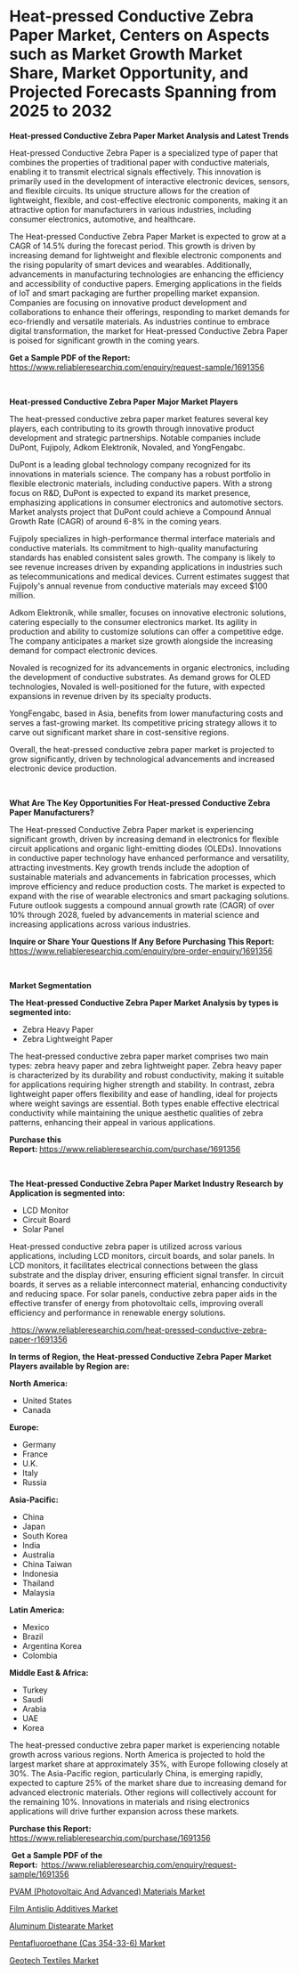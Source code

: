 <p><h1>Heat-pressed Conductive Zebra Paper Market, Centers on Aspects such as Market Growth Market Share, Market Opportunity, and Projected Forecasts Spanning from 2025 to 2032</h1></p><p><strong>Heat-pressed Conductive Zebra Paper Market Analysis and Latest Trends</strong></p>
<p><p>Heat-pressed Conductive Zebra Paper is a specialized type of paper that combines the properties of traditional paper with conductive materials, enabling it to transmit electrical signals effectively. This innovation is primarily used in the development of interactive electronic devices, sensors, and flexible circuits. Its unique structure allows for the creation of lightweight, flexible, and cost-effective electronic components, making it an attractive option for manufacturers in various industries, including consumer electronics, automotive, and healthcare.</p><p>The Heat-pressed Conductive Zebra Paper Market is expected to grow at a CAGR of 14.5% during the forecast period. This growth is driven by increasing demand for lightweight and flexible electronic components and the rising popularity of smart devices and wearables. Additionally, advancements in manufacturing technologies are enhancing the efficiency and accessibility of conductive papers. Emerging applications in the fields of IoT and smart packaging are further propelling market expansion. Companies are focusing on innovative product development and collaborations to enhance their offerings, responding to market demands for eco-friendly and versatile materials. As industries continue to embrace digital transformation, the market for Heat-pressed Conductive Zebra Paper is poised for significant growth in the coming years.</p></p>
<p><strong>Get a Sample PDF of the Report:&nbsp;</strong> <a href="https://www.reliableresearchiq.com/enquiry/request-sample/1691356?utm_campaign=1144&utm_medium=2&utm_source=Github&utm_content=ia&utm_term=26032025&utm_id=heat-pressed-conductive-zebra-paper">https://www.reliableresearchiq.com/enquiry/request-sample/1691356</a></p>
<p>&nbsp;</p>
<p><strong>Heat-pressed Conductive Zebra Paper Major Market Players</strong></p>
<p><p>The heat-pressed conductive zebra paper market features several key players, each contributing to its growth through innovative product development and strategic partnerships. Notable companies include DuPont, Fujipoly, Adkom Elektronik, Novaled, and YongFengabc.</p><p>DuPont is a leading global technology company recognized for its innovations in materials science. The company has a robust portfolio in flexible electronic materials, including conductive papers. With a strong focus on R&D, DuPont is expected to expand its market presence, emphasizing applications in consumer electronics and automotive sectors. Market analysts project that DuPont could achieve a Compound Annual Growth Rate (CAGR) of around 6-8% in the coming years.</p><p>Fujipoly specializes in high-performance thermal interface materials and conductive materials. Its commitment to high-quality manufacturing standards has enabled consistent sales growth. The company is likely to see revenue increases driven by expanding applications in industries such as telecommunications and medical devices. Current estimates suggest that Fujipoly's annual revenue from conductive materials may exceed $100 million.</p><p>Adkom Elektronik, while smaller, focuses on innovative electronic solutions, catering especially to the consumer electronics market. Its agility in production and ability to customize solutions can offer a competitive edge. The company anticipates a market size growth alongside the increasing demand for compact electronic devices.</p><p>Novaled is recognized for its advancements in organic electronics, including the development of conductive substrates. As demand grows for OLED technologies, Novaled is well-positioned for the future, with expected expansions in revenue driven by its specialty products.</p><p>YongFengabc, based in Asia, benefits from lower manufacturing costs and serves a fast-growing market. Its competitive pricing strategy allows it to carve out significant market share in cost-sensitive regions.</p><p>Overall, the heat-pressed conductive zebra paper market is projected to grow significantly, driven by technological advancements and increased electronic device production.</p></p>
<p>&nbsp;</p>
<p><strong>What Are The Key Opportunities For Heat-pressed Conductive Zebra Paper Manufacturers?</strong></p>
<p><p>The Heat-pressed Conductive Zebra Paper market is experiencing significant growth, driven by increasing demand in electronics for flexible circuit applications and organic light-emitting diodes (OLEDs). Innovations in conductive paper technology have enhanced performance and versatility, attracting investments. Key growth trends include the adoption of sustainable materials and advancements in fabrication processes, which improve efficiency and reduce production costs. The market is expected to expand with the rise of wearable electronics and smart packaging solutions. Future outlook suggests a compound annual growth rate (CAGR) of over 10% through 2028, fueled by advancements in material science and increasing applications across various industries.</p></p>
<p><strong>Inquire or Share Your Questions If Any Before Purchasing This Report:</strong> <a href="https://www.reliableresearchiq.com/enquiry/pre-order-enquiry/1691356?utm_campaign=1144&utm_medium=2&utm_source=Github&utm_content=ia&utm_term=26032025&utm_id=heat-pressed-conductive-zebra-paper">https://www.reliableresearchiq.com/enquiry/pre-order-enquiry/1691356</a></p>
<p>&nbsp;</p>
<p><strong>Market Segmentation</strong></p>
<p><strong>The Heat-pressed Conductive Zebra Paper Market Analysis by types is segmented into:</strong></p>
<p><ul><li>Zebra Heavy Paper</li><li>Zebra Lightweight Paper</li></ul></p>
<p><p>The heat-pressed conductive zebra paper market comprises two main types: zebra heavy paper and zebra lightweight paper. Zebra heavy paper is characterized by its durability and robust conductivity, making it suitable for applications requiring higher strength and stability. In contrast, zebra lightweight paper offers flexibility and ease of handling, ideal for projects where weight savings are essential. Both types enable effective electrical conductivity while maintaining the unique aesthetic qualities of zebra patterns, enhancing their appeal in various applications.</p></p>
<p><strong>Purchase this Report:&nbsp;</strong><a href="https://www.reliableresearchiq.com/purchase/1691356?utm_campaign=1144&utm_medium=2&utm_source=Github&utm_content=ia&utm_term=26032025&utm_id=heat-pressed-conductive-zebra-paper">https://www.reliableresearchiq.com/purchase/1691356</a></p>
<p>&nbsp;</p>
<p><strong>The Heat-pressed Conductive Zebra Paper Market Industry Research by Application is segmented into:</strong></p>
<p><ul><li>LCD Monitor</li><li>Circuit Board</li><li>Solar Panel</li></ul></p>
<p><p>Heat-pressed conductive zebra paper is utilized across various applications, including LCD monitors, circuit boards, and solar panels. In LCD monitors, it facilitates electrical connections between the glass substrate and the display driver, ensuring efficient signal transfer. In circuit boards, it serves as a reliable interconnect material, enhancing conductivity and reducing space. For solar panels, conductive zebra paper aids in the effective transfer of energy from photovoltaic cells, improving overall efficiency and performance in renewable energy solutions.</p></p>
<p><a href="https://www.reliableresearchiq.com/heat-pressed-conductive-zebra-paper-r1691356?utm_campaign=1144&utm_medium=2&utm_source=Github&utm_content=ia&utm_term=26032025&utm_id=heat-pressed-conductive-zebra-paper">&nbsp;https://www.reliableresearchiq.com/heat-pressed-conductive-zebra-paper-r1691356</a></p>
<p><strong>In terms of Region, the Heat-pressed Conductive Zebra Paper Market Players available by Region are:</strong></p>
<p>
    <p> <strong> North America: </strong>
        <ul>
            <li>United States</li>
            <li>Canada</li>
        </ul>
        </p> 
    <p> <strong> Europe: </strong>
        <ul>
            <li>Germany</li>
            <li>France</li>
            <li>U.K.</li>
            <li>Italy</li>
            <li>Russia</li>
        </ul>
        </p> 
    <p> <strong> Asia-Pacific: </strong>
        <ul>
            <li>China</li>
            <li>Japan</li>
            <li>South Korea</li>
            <li>India</li>
            <li>Australia</li>
            <li>China Taiwan</li>
            <li>Indonesia</li>
            <li>Thailand</li>
            <li>Malaysia</li>
        </ul>
        </p> 
    <p> <strong> Latin America: </strong>
        <ul>
            <li>Mexico</li>
            <li>Brazil</li>
            <li>Argentina Korea</li>
            <li>Colombia</li>
        </ul>
        </p> 
    <p> <strong> Middle East & Africa: </strong>
        <ul>
            <li>Turkey</li>
            <li>Saudi</li>
            <li>Arabia</li>
            <li>UAE</li>
            <li>Korea</li>
        </ul>
    </p>
    </p>
<p><p>The heat-pressed conductive zebra paper market is experiencing notable growth across various regions. North America is projected to hold the largest market share at approximately 35%, with Europe following closely at 30%. The Asia-Pacific region, particularly China, is emerging rapidly, expected to capture 25% of the market share due to increasing demand for advanced electronic materials. Other regions will collectively account for the remaining 10%. Innovations in materials and rising electronics applications will drive further expansion across these markets.</p></p>
<p><strong>Purchase this Report: </strong><a href="https://www.reliableresearchiq.com/purchase/1691356?utm_campaign=1144&utm_medium=2&utm_source=Github&utm_content=ia&utm_term=26032025&utm_id=heat-pressed-conductive-zebra-paper">https://www.reliableresearchiq.com/purchase/1691356</a></p>
<p>&nbsp;<strong>Get a Sample PDF of the Report:&nbsp;&nbsp;</strong><a href="https://www.reliableresearchiq.com/enquiry/request-sample/1691356?utm_campaign=1144&utm_medium=2&utm_source=Github&utm_content=ia&utm_term=26032025&utm_id=heat-pressed-conductive-zebra-paper">https://www.reliableresearchiq.com/enquiry/request-sample/1691356</a></p>
<p><strong></strong></p>
<p><p><a href="https://github.com/maaniwilka9y/Market-Research-Report-List-1/blob/main/pvam-photovoltaic-and-advanced-materials-market.md?utm_campaign=1144&utm_medium=2&utm_source=Github&utm_content=ia&utm_term=26032025&utm_id=heat-pressed-conductive-zebra-paper">PVAM (Photovoltaic And Advanced) Materials Market</a></p><p><a href="https://github.com/dumanelina6v/Market-Research-Report-List-1/blob/main/film-antislip-additives-market.md?utm_campaign=1144&utm_medium=2&utm_source=Github&utm_content=ia&utm_term=26032025&utm_id=heat-pressed-conductive-zebra-paper">Film Antislip Additives Market</a></p><p><a href="https://github.com/waldarolka1j/Market-Research-Report-List-1/blob/main/aluminum-distearate-market.md?utm_campaign=1144&utm_medium=2&utm_source=Github&utm_content=ia&utm_term=26032025&utm_id=heat-pressed-conductive-zebra-paper">Aluminum Distearate Market</a></p><p><a href="https://github.com/dekamrapinq1/Market-Research-Report-List-1/blob/main/pentafluoroethane-cas-354-33-6-market.md?utm_campaign=1144&utm_medium=2&utm_source=Github&utm_content=ia&utm_term=26032025&utm_id=heat-pressed-conductive-zebra-paper">Pentafluoroethane (Cas 354-33-6) Market</a></p><p><a href="https://github.com/spineamosa0e/Market-Research-Report-List-1/blob/main/geotech-textiles-market.md?utm_campaign=1144&utm_medium=2&utm_source=Github&utm_content=ia&utm_term=26032025&utm_id=heat-pressed-conductive-zebra-paper">Geotech Textiles Market</a></p></p>